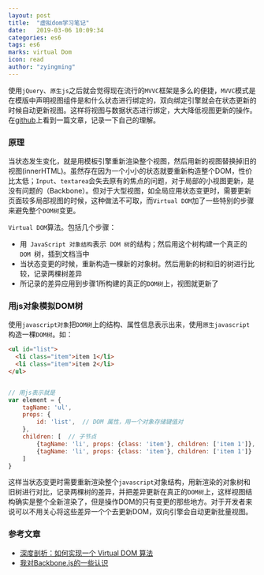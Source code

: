 ```yaml
---
layout: post
title:  "虚拟dom学习笔记"
date:   2019-03-06 10:09:34
categories: es6
tags: es6
marks: virtual Dom
icon: read
author: "zyingming"
---
```

使用`jQuery`、`原生js`之后就会觉得现在流行的`MVVC`框架是多么的便捷，`MVVC`模式是在模版中声明视图组件是和什么状态进行绑定的，双向绑定引擎就会在状态更新的时候自动更新视图。这样将视图与数据状态进行绑定，大大降低视图更新的操作。在[github](https://github.com/livoras/blog/issues/13)上看到一篇文章，记录一下自己的理解。
### 原理
当状态发生变化，就是用模板引擎重新渲染整个视图，然后用新的视图替换掉旧的视图(innerHTML)。虽然存在因为一个小小的状态就要重新构造整个DOM，性价比太低；`Input`、`textarea`会失去原有的焦点的问题，对于局部的小视图更新，是没有问题的（Backbone）。但对于大型视图，如全局应用状态变更时，需要更新页面较多局部视图的时候，这种做法不可取，而`Virtual DOM`加了一些特别的步骤来避免整个`DOM树`变更。<br />   

` Virtual DOM `算法。包括几个步骤：
- 用` JavaScript 对象结构`表示` DOM 树`的结构；然后用这个树构建一个真正的 `DOM `树，插到文档当中
- 当状态变更的时候，重新构造一棵新的对象树。然后用新的树和旧的树进行比较，记录两棵树差异
- 所记录的差异应用到步骤1所构建的真正的`DOM树`上，视图就更新了

### 用js对象模拟DOM树
使用`javascript对象`把`DOM树`上的结构、属性信息表示出来，使用`原生javascript`构造一棵`DOM树`。如：

```html
<ul id="list">
  <li class="item">item 1</li>
  <li class="item">item 2</li>
</ul>
```

```javascript

// 用js表示就是
var element = {
	tagName: 'ul',
	props: {
		id: 'list',  // DOM 属性，用一个对象存储键值对
	},
	children: [  // 子节点
		{tagName: 'li', props: {class: 'item'}, children: ['item 1']},
		{tagName: 'li', props: {class: 'item'}, children: ['item 1']}
	]
}

```
这样当状态变更时需要重新渲染整个`javascript`对象结构，用新渲染的对象树和旧树进行对比，记录两棵树的差异，并把差异更新在真正的`DOM树`上，这样视图结构确实是整个全新渲染了，但是操作DOM的只有变更的那些地方。对于开发者来说可以不用关心将这些差异一个个去更新DOM，双向引擎会自动更新批量视图。<br />   


### 参考文章
- [深度剖析：如何实现一个 Virtual DOM 算法](https://github.com/livoras/blog/issues/13)
- [我对Backbone.js的一些认识](https://www.cnblogs.com/lyzg/p/5634565.html)